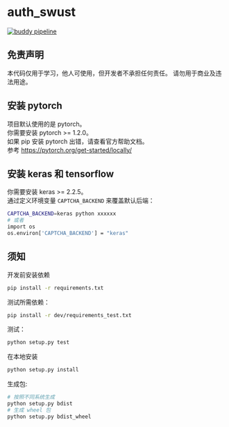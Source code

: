 # auth_swust

[![buddy pipeline](https://app.buddy.works/lengthmin/auth-swust/pipelines/pipeline/200365/badge.svg?token=b95b1aaea6d2d999f474a4b079f0ff2387e8767cc05e207fdf9039d3fab80695 "buddy pipeline")](https://app.buddy.works/lengthmin/auth-swust/pipelines/pipeline/200365)

## 免责声明
本代码仅用于学习，他人可使用，但开发者不承担任何责任。
请勿用于商业及违法用途。

## 安装 pytorch
项目默认使用的是 pytorch。  
你需要安装 pytorch >= 1.2.0。  
如果 pip 安装 pytorch 出错，请查看官方帮助文档。  
参考 https://pytorch.org/get-started/locally/

## 安装 keras 和 tensorflow
你需要安装 keras >= 2.2.5。  
通过定义环境变量 `CAPTCHA_BACKEND` 来覆盖默认后端：

```bash
CAPTCHA_BACKEND=keras python xxxxxx
# 或者
import os
os.environ['CAPTCHA_BACKEND'] = "keras"
```


## 须知
开发前安装依赖
```bash
pip install -r requirements.txt
```

测试所需依赖：
```bash
pip install -r dev/requirements_test.txt
```
测试：
```bash
python setup.py test
```


在本地安装
```bash
python setup.py install 
```

生成包:
```bash
# 按照不同系统生成
python setup.py bdist
# 生成 wheel 包
python setup.py bdist_wheel
```